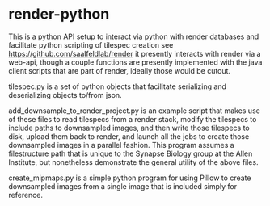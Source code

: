 # render-python

This is a python API setup to interact via python with render databases and facilitate python scripting of tilespec creation
see
https://github.com/saalfeldlab/render
it presently interacts with render via a web-api, though a couple functions are presently implemented with the java client scripts that are part of render, ideally those would be cutout.

tilespec.py is a set of python objects that facilitate serializing and deserializing objects to/from json.

add_downsample_to_render_project.py is an example script that makes use of these files to read tilespecs from a render stack,
modify the tilespecs to include paths to downsampled images, and then write those tilespecs to disk, upload them back to render, and launch all the jobs to create those downsampled images in a parallel fashion.  This program assumes a filestructure path that is unique to the Synapse Biology group at the Allen Institute, but nonetheless demonstrate the general utility of the above files.

create_mipmaps.py is a simple python program for using Pillow to create downsampled images from a single image that is included simply for reference.


